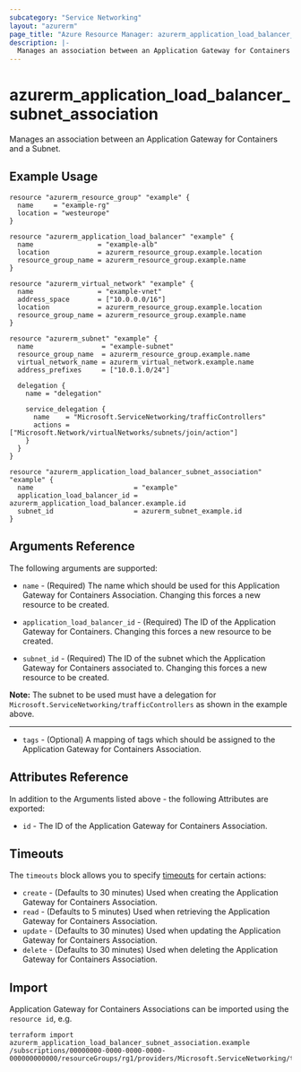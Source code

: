 ```yaml
---
subcategory: "Service Networking"
layout: "azurerm"
page_title: "Azure Resource Manager: azurerm_application_load_balancer_subnet_association"
description: |-
  Manages an association between an Application Gateway for Containers and a Subnet.
---
```


# azurerm_application_load_balancer_subnet_association

Manages an association between an Application Gateway for Containers and a Subnet.

## Example Usage

```hcl
resource "azurerm_resource_group" "example" {
  name     = "example-rg"
  location = "westeurope"
}

resource "azurerm_application_load_balancer" "example" {
  name                = "example-alb"
  location            = azurerm_resource_group.example.location
  resource_group_name = azurerm_resource_group.example.name
}

resource "azurerm_virtual_network" "example" {
  name                = "example-vnet"
  address_space       = ["10.0.0.0/16"]
  location            = azurerm_resource_group.example.location
  resource_group_name = azurerm_resource_group.example.name
}

resource "azurerm_subnet" "example" {
  name                 = "example-subnet"
  resource_group_name  = azurerm_resource_group.example.name
  virtual_network_name = azurerm_virtual_network.example.name
  address_prefixes     = ["10.0.1.0/24"]

  delegation {
    name = "delegation"

    service_delegation {
      name    = "Microsoft.ServiceNetworking/trafficControllers"
      actions = ["Microsoft.Network/virtualNetworks/subnets/join/action"]
    }
  }
}

resource "azurerm_application_load_balancer_subnet_association" "example" {
  name                         = "example"
  application_load_balancer_id = azurerm_application_load_balancer.example.id
  subnet_id                    = azurerm_subnet_example.id
}
```

## Arguments Reference

The following arguments are supported:

* `name` - (Required) The name which should be used for this Application Gateway for Containers Association. Changing this forces a new resource to be created.

* `application_load_balancer_id` - (Required) The ID of the Application Gateway for Containers. Changing this forces a new resource to be created.

* `subnet_id` - (Required) The ID of the subnet which the Application Gateway for Containers associated to. Changing this forces a new resource to be created.

**Note:** The subnet to be used must have a delegation for  `Microsoft.ServiceNetworking/trafficControllers` as shown in the example above.

---

* `tags` - (Optional) A mapping of tags which should be assigned to the Application Gateway for Containers Association.

## Attributes Reference

In addition to the Arguments listed above - the following Attributes are exported: 

* `id` - The ID of the Application Gateway for Containers Association.

## Timeouts

The `timeouts` block allows you to specify [timeouts](https://www.terraform.io/language/resources/syntax#operation-timeouts) for certain actions:

* `create` - (Defaults to 30 minutes) Used when creating the Application Gateway for Containers Association.
* `read` - (Defaults to 5 minutes) Used when retrieving the Application Gateway for Containers Association.
* `update` - (Defaults to 30 minutes) Used when updating the Application Gateway for Containers Association.
* `delete` - (Defaults to 30 minutes) Used when deleting the Application Gateway for Containers Association.

## Import

Application Gateway for Containers Associations can be imported using the `resource id`, e.g.

```shell
terraform import azurerm_application_load_balancer_subnet_association.example /subscriptions/00000000-0000-0000-0000-000000000000/resourceGroups/rg1/providers/Microsoft.ServiceNetworking/trafficControllers/alb1/associations/association1
```
